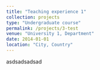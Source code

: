 ```yaml
---
title: "Teaching experience 1"
collection: projects
type: "Undergraduate course"
permalink: /projects/3-test
venue: "University 1, Department"
date: 2014-01-01
location: "City, Country"
---
```



asdsadsadsad
